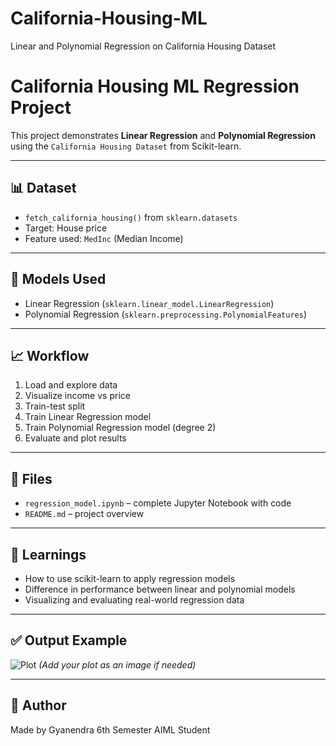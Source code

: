 # California-Housing-ML
Linear and Polynomial Regression on California Housing Dataset
# California Housing ML Regression Project

This project demonstrates **Linear Regression** and **Polynomial Regression** using the `California Housing Dataset` from Scikit-learn.

---

## 📊 Dataset

- `fetch_california_housing()` from `sklearn.datasets`
- Target: House price
- Feature used: `MedInc` (Median Income)

---

## 🔧 Models Used

- Linear Regression (`sklearn.linear_model.LinearRegression`)
- Polynomial Regression (`sklearn.preprocessing.PolynomialFeatures`)

---

## 📈 Workflow

1. Load and explore data
2. Visualize income vs price
3. Train-test split
4. Train Linear Regression model
5. Train Polynomial Regression model (degree 2)
6. Evaluate and plot results

---

## 📂 Files

- `regression_model.ipynb` – complete Jupyter Notebook with code
- `README.md` – project overview

---

## 🧠 Learnings

- How to use scikit-learn to apply regression models
- Difference in performance between linear and polynomial models
- Visualizing and evaluating real-world regression data

---

## ✅ Output Example

![Plot](./linear_vs_polynomial.png) *(Add your plot as an image if needed)*

---

## 🚀 Author

Made by Gyanendra
6th Semester AIML Student
